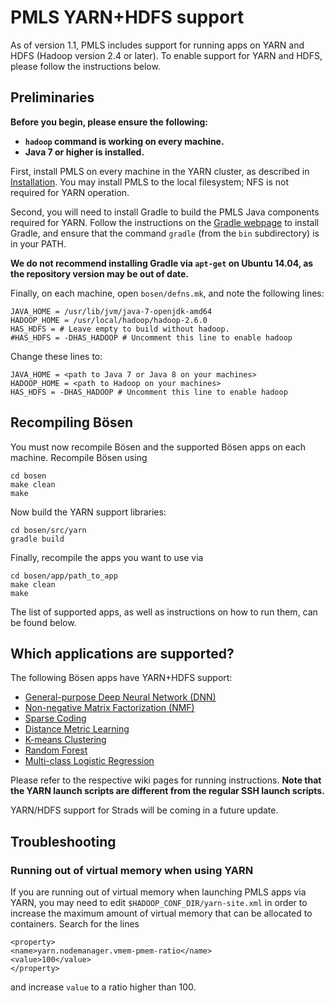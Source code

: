 # PMLS YARN+HDFS support

As of version 1.1, PMLS includes support for running apps on YARN and HDFS (Hadoop version 2.4 or later). To enable support for YARN and HDFS, please follow the instructions below.

## Preliminaries

**Before you begin, please ensure the following:**
* **`hadoop` command is working on every machine.**
* **Java 7 or higher is installed.**

First, install PMLS on every machine in the YARN cluster, as described in [Installation](installation.md). You may install PMLS to the local filesystem; NFS is not required for YARN operation.

Second, you will need to install Gradle to build the PMLS Java components required for YARN. Follow the instructions on the [Gradle webpage](http://gradle.org) to install Gradle, and ensure that the command `gradle` (from the `bin` subdirectory) is in your PATH.

**We do not recommend installing Gradle via `apt-get` on Ubuntu 14.04, as the repository version may be out of date.**

Finally, on each machine, open `bosen/defns.mk`, and note the following lines:

```
JAVA_HOME = /usr/lib/jvm/java-7-openjdk-amd64
HADOOP_HOME = /usr/local/hadoop/hadoop-2.6.0
HAS_HDFS = # Leave empty to build without hadoop.
#HAS_HDFS = -DHAS_HADOOP # Uncomment this line to enable hadoop
```

Change these lines to:

```
JAVA_HOME = <path to Java 7 or Java 8 on your machines>
HADOOP_HOME = <path to Hadoop on your machines>
HAS_HDFS = -DHAS_HADOOP # Uncomment this line to enable hadoop
```

## Recompiling Bösen

You must now recompile Bösen and the supported Bösen apps on each machine. Recompile Bösen using

```
cd bosen
make clean
make
```

Now build the YARN support libraries:

```
cd bosen/src/yarn
gradle build
```

Finally, recompile the apps you want to use via

```
cd bosen/app/path_to_app
make clean
make
```

The list of supported apps, as well as instructions on how to run them, can be found below.

## Which applications are supported?

The following Bösen apps have YARN+HDFS support:

  * [General-purpose Deep Neural Network (DNN)](dnn-general.md)
  * [Non-negative Matrix Factorization (NMF)](nonneg-matrix-fact.md)
  * [Sparse Coding](sparse-coding.md)
  * [Distance Metric Learning](distance-metric-learning.md)
  * [K-means Clustering](k-means.md)
  * [Random Forest](random-forest.md)
  * [Multi-class Logistic Regression](multiclass-logistic-regression.md)

Please refer to the respective wiki pages for running instructions. **Note that the YARN launch scripts are different from the regular SSH launch scripts.**

YARN/HDFS support for Strads will be coming in a future update.

## Troubleshooting

### Running out of virtual memory when using YARN

If you are running out of virtual memory when launching PMLS apps via YARN, you may need to edit `$HADOOP_CONF_DIR/yarn-site.xml` in order to increase the maximum amount of virtual memory that can be allocated to containers. Search for the lines

```
<property> 
<name>yarn.nodemanager.vmem-pmem-ratio</name>  
<value>100</value>
</property>
```

and increase `value` to a ratio higher than 100.
